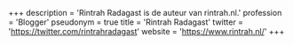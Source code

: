 +++
description = 'Rintrah Radagast is de auteur van rintrah.nl.'
profession = 'Blogger'
pseudonym = true
title = 'Rintrah Radagast'
twitter = 'https://twitter.com/rintrahradagast'
website = 'https://www.rintrah.nl/'
+++
